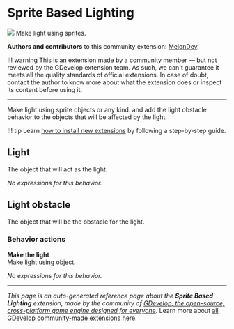 # Sprite Based Lighting

<img src="https://resources.gdevelop-app.com/assets/Icons/Glyphster Pack/Master/SVG/UI Essentials/UI Essentials_bulb.svg" class="extension-icon"></img>
Make light using sprites.

**Authors and contributors** to this community extension: [MelonDev](https://gd.games/MelonDev).

!!! warning
    This is an extension made by a community member — but not reviewed
    by the GDevelop extension team. As such, we can't guarantee it
    meets all the quality standards of official extensions. In case of
    doubt, contact the author to know more about what the extension
    does or inspect its content before using it.

---

Make light using sprite objects or any kind. and add the light obstacle behavior to the objects that will be affected by the light.

!!! tip
    Learn [how to install new extensions](/gdevelop5/extensions/search) by following a step-by-step guide.



## Light 

The object that will act as the light. 

_No expressions for this behavior._


## Light obstacle 

The object that will be the obstacle for the light. 

### Behavior actions

**Make the light**  
Make light using object.

_No expressions for this behavior._


---

*This page is an auto-generated reference page about the **Sprite Based Lighting** extension, made by the community of [GDevelop, the open-source, cross-platform game engine designed for everyone](https://gdevelop.io/).* Learn more about [all GDevelop community-made extensions here](/gdevelop5/extensions).
